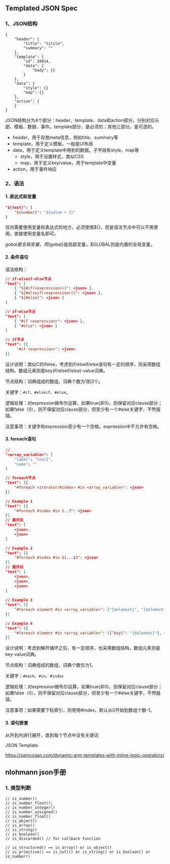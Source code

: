 ## Templated JSON Spec

### 1、JSON结构

```
{
    "header": {
        "title": "titile",
        "summary": ""
    },
    "template": {
        "id": 20014,
        "data": {
            "body": {}
        }
    },
    "data": {
    	"style": {}
    	"map": {}
    },
    "action": {
    }
}
```

JSON结构分为4个部分：header、template、data和action部分，分别对应头部、模板、数据、事件。template部分，是必须的；其他三部分，是可选的。

* header，用于存放meta信息，例如title、summary等
* template，用于定义模板，一般是UI布局
* data，用于定义template中用到的数据。子字段有style，map等
	* style，用于设置样式，类似CSS
	* map，用于定义key/value，用于template中变量
* action，用于事件响应

### 2、语法

#### 1. 表达式和变量

```json
"${text}": {
    "${number}": "${value + 2}"
}
```

任何需要使用变量和表达式的地方，必须使用${}，但是语法节点中可以不用使用，直接使用变量名即可。

$gobal是全局变量，而${gobal}是局部变量，$GLOBAL则是内置的全局变量。



#### 2. 条件语句



语法结构：

```json
// if-elseif-else节点
"text": [
	{ "${#if(<expression>)}": <json> },
	{ "${#elseif(<expression>)}": <json> },
	{ "${#else}": <json> }
]

// if-else节点
"text": [
	{ "#if <expression>": <json> },
	{ "#else": <json> }
]

// if节点
"text": [{ 
     "#if <expression>": <json> 
}]
```

设计说明：类似C的ifelse，考虑到if/elseif/else语句有一定的顺序，则采用数组结构，数组元素则是key(if/elseif/else)-value词典。

节点结构：词典组成的数组，词典个数为1到3个。

关键字：`#if`、`#elseif`、`#else`。

逻辑处理：对expression做布尔运算，如果true(非0)，则保留对应clause部分；如果false（0），则不保留对应clause部分，但至少有一个#else关键字，不然报错。

注意事项：关键字和expression至少有一个空格。expression中不允许有空格。

#### 3. foreach语句

```json
// 
"<array_variable>": [
    "label": "test1",
    "name": ""
]

// foreach节点
"text": [{
	"#foreach <iterator/#index> #in <array_variable>": <json>
}]

// Example 1
"text": [{
	"#foreach #index #in 1..3": <json>
}]
// 展开后
"text": [
    <json>,
    <json>
]

// Example 2
"text": [{
	"#foreach #index #in $1...$3": <json>
}]
// 展开后
"text": [
    <json>,
    <json>,
    <json>
]
    
// Example 3
"text": [{
    "#foreach element #in <array_variable>": ["{$element}", "{$element + 1}"]
}]

// Example 4
"text": [{
    "#foreach element #in <array_variable>": [{"key1": "{$element}"}, {"key2": "{$element + 1}"}]
}]
```

设计说明：考虑到解开循环之后，有一定顺序，也采用数组结构，数组元素则是key-value词典。

节点结构：词典组成的数组，词典个数仅为1。

关键字：`#each`、`#in`、`#index`

逻辑处理：对expression做布尔运算，如果true(非0)，则保留对应clause部分；如果false（0），则不保留对应clause部分，但至少有一个#else关键字，不然报错。

注意事项：如果需要下标索引，则使用#index，默认从0开始到数组个数-1。



#### 3. 语句嵌套

从外到内进行展开，直到每个节点中没有关键词



JSON Template

https://samcogan.com/dynamic-arm-templates-with-inline-logic-operators/



## nlohmann json手册

### 1. 类型判断

```
// is_number()
// is_number_float();
// is_number_integer()
// is_number_unsigned()
// is_number_float()
// is_object()
// is_array()
// is_string()
// is_boolean()
// is_discarded() // for callback function
    
// is_structured() == is_array() or is_object()
// is_primitive() == is_null() or is_string() or is_boolean() or is_number()
```

